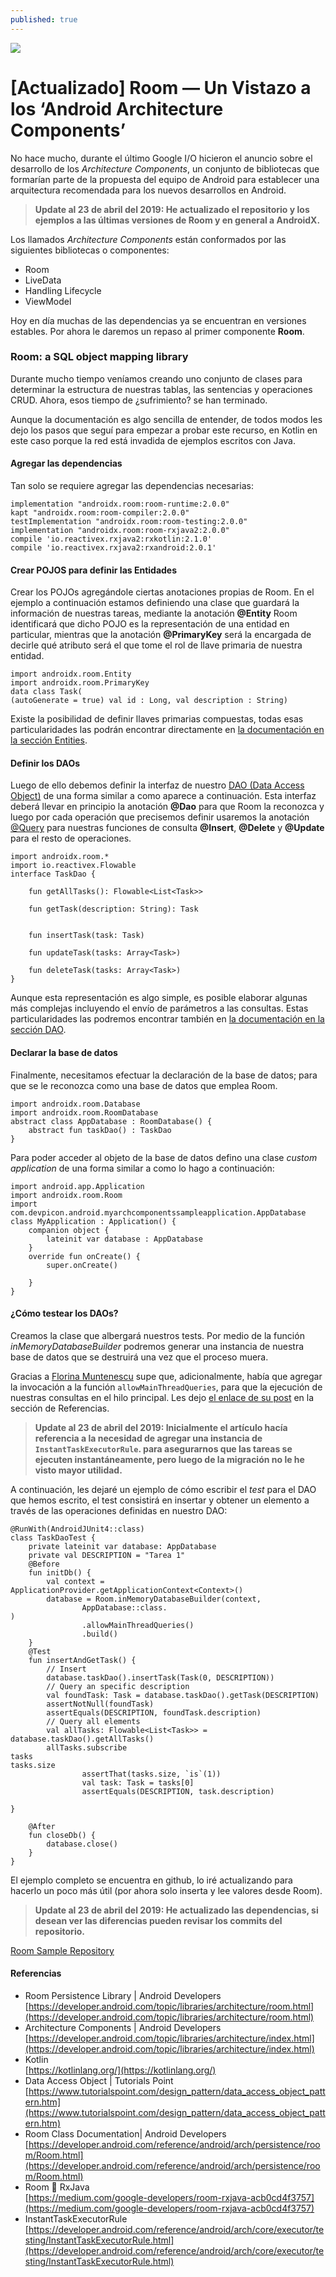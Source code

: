 ```yaml
---
published: true
---
```

![](https://cdn-images-1.medium.com/max/2600/1*rZBIQ1AH1ufDTn8KldAyHA.png)

# [Actualizado] Room — Un Vistazo a los ‘Android Architecture Components’

No hace mucho, durante el último Google I/O hicieron el anuncio sobre el
desarrollo de los *Architecture Components*, un conjunto de bibliotecas que
formarían parte de la propuesta del equipo de Android para establecer una
arquitectura recomendada para los nuevos desarrollos en Android.

> **Update al 23 de abril del 2019: He actualizado el repositorio y los ejemplos a
> las últimas versiones de Room y en general a AndroidX.**

Los llamados *Architecture Components* están conformados por las siguientes
bibliotecas o componentes:

* Room
* LiveData
* Handling Lifecycle
* ViewModel

Hoy en día muchas de las dependencias ya se encuentran en versiones estables.
Por ahora le daremos un repaso al primer componente **Room**.

### **Room: a SQL object mapping library**

Durante mucho tiempo veníamos creando uno conjunto de clases para determinar la
estructura de nuestras tablas, las sentencias y operaciones CRUD. Ahora, esos
tiempo de ¿sufrimiento? se han terminado.

Aunque la documentación es algo sencilla de entender, de todos modos les dejo
los pasos que seguí para empezar a probar este recurso, en Kotlin en este caso
porque la red está invadida de ejemplos escritos con Java.

#### Agregar las dependencias

Tan solo se requiere agregar las dependencias necesarias:

    implementation "androidx.room:room-runtime:2.0.0"
    kapt "androidx.room:room-compiler:2.0.0"
    testImplementation "androidx.room:room-testing:2.0.0"
    implementation "androidx.room:room-rxjava2:2.0.0"
    compile 'io.reactivex.rxjava2:rxkotlin:2.1.0'
    compile 'io.reactivex.rxjava2:rxandroid:2.0.1'

#### Crear POJOS para definir las Entidades

Crear los POJOs agregándole ciertas anotaciones propias de Room. En el ejemplo a
continuación estamos definiendo una clase que guardará la información de
nuestras tareas, mediante la anotación **@Entity** Room identificará que dicho
POJO es la representación de una entidad en particular, mientras que la
anotación **@PrimaryKey** será la encargada de decirle qué atributo será el que
tome el rol de llave primaria de nuestra entidad.

    import androidx.room.Entity
    import androidx.room.PrimaryKey
    data class Task(
    (autoGenerate = true) val id : Long, val description : String)

Existe la posibilidad de definir llaves primarias compuestas, todas esas
particularidades las podrán encontrar directamente en [la documentación en la
sección
Entities](https://developer.android.com/topic/libraries/architecture/room.html#entities).

#### Definir los DAOs

Luego de ello debemos definir la interfaz de nuestro [DAO (Data Access
Object)](https://www.tutorialspoint.com/design_pattern/data_access_object_pattern.htm)
de una forma similar a como aparece a continuación. Esta interfaz deberá llevar
en principio la anotación **@Dao** para que Room la reconozca y luego por cada
operación que precisemos definir usaremos la anotación
[@Query](https://developer.android.com/reference/android/arch/persistence/room/Query.html)
para nuestras funciones de consulta **@Insert**, **@Delete** y **@Update** para
el resto de operaciones.

    import androidx.room.*
    import io.reactivex.Flowable
    interface TaskDao {
        
        fun getAllTasks(): Flowable<List<Task>>
        
        fun getTask(description: String): Task

        
        fun insertTask(task: Task)
        
        fun updateTask(tasks: Array<Task>)
        
        fun deleteTask(tasks: Array<Task>)
    }

Aunque esta representación es algo simple, es posible elaborar algunas más
complejas incluyendo el envío de parámetros a las consultas. Estas
particularidades las podremos encontrar también en [la documentación en la
sección
DAO](https://developer.android.com/topic/libraries/architecture/room.html#daos).

#### Declarar la base de datos

Finalmente, necesitamos efectuar la declaración de la base de datos; para que se
le reconozca como una base de datos que emplea Room.

    import androidx.room.Database
    import androidx.room.RoomDatabase
    abstract class AppDatabase : RoomDatabase() {
        abstract fun taskDao() : TaskDao
    }

Para poder acceder al objeto de la base de datos defino una clase *custom
application* de una forma similar a como lo hago a continuación:

    import android.app.Application
    import androidx.room.Room
    import com.devpicon.android.myarchcomponentssampleapplication.AppDatabase
    class MyApplication : Application() {
        companion object {
            lateinit var database : AppDatabase
        }
        override fun onCreate() {
            super.onCreate()
            
        }
    }

#### ¿Cómo testear los DAOs?

Creamos la clase que albergará nuestros tests. Por medio de la función
*inMemoryDatabaseBuilder* podremos generar una instancia de nuestra base de
datos que se destruirá una vez que el proceso muera.

Gracias a [Florina Muntenescu](https://medium.com/u/d5885adb1ddf) supe que,
adicionalmente, había que agregar la invocación a la función
`allowMainThreadQueries`, para que la ejecución de nuestras consultas en el hilo
principal. Les dejo [el enlace de su
post](https://medium.com/google-developers/room-rxjava-acb0cd4f3757) en la
sección de Referencias.

> **Update al 23 de abril del 2019: Inicialmente el artículo hacía referencia a la
> necesidad de agregar una instancia de **`InstantTaskExecutorRule`**. para
asegurarnos que las tareas se ejecuten instantáneamente, pero luego de la
migración no le he visto mayor utilidad.**

A continuación, les dejaré un ejemplo de cómo escribir el *test* para el DAO que
hemos escrito, el test consistirá en insertar y obtener un elemento a través de
las operaciones definidas en nuestro DAO:

    @RunWith(AndroidJUnit4::class)
    class TaskDaoTest {
        private lateinit var database: AppDatabase
        private val DESCRIPTION = "Tarea 1"
        @Before
        fun initDb() {
            val context = ApplicationProvider.getApplicationContext<Context>()
            database = Room.inMemoryDatabaseBuilder(context,
                    AppDatabase::class.
    )
                    .allowMainThreadQueries()
                    .build()
        }
        @Test
        fun insertAndGetTask() {
            // Insert
            database.taskDao().insertTask(Task(0, DESCRIPTION))
            // Query an specific description
            val foundTask: Task = database.taskDao().getTask(DESCRIPTION)
            assertNotNull(foundTask)
            assertEquals(DESCRIPTION, foundTask.description)
            // Query all elements
            val allTasks: Flowable<List<Task>> = database.taskDao().getAllTasks()
            allTasks.subscribe 
    tasks 
    tasks.size
                    assertThat(tasks.size, `is`(1))
                    val task: Task = tasks[0]
                    assertEquals(DESCRIPTION, task.description)
                
    }
        
        @After
        fun closeDb() {
            database.close()
        }
    }

El ejemplo completo se encuentra en github, lo iré actualizando para hacerlo un
poco más útil (por ahora solo inserta y lee valores desde Room).

> **Update al 23 de abril del 2019: He actualizado las dependencias, si desean ver
> las diferencias pueden revisar los commits del repositorio.**

[Room Sample Repository](https://github.com/DevPicon/arch-components-sample-app)

#### Referencias

* Room Persistence Library | Android Developers<br>
[https://developer.android.com/topic/libraries/architecture/room.html](https://developer.android.com/topic/libraries/architecture/room.html)
* Architecture Components | Android Developers<br>
[https://developer.android.com/topic/libraries/architecture/index.html](https://developer.android.com/topic/libraries/architecture/index.html)
* Kotlin<br> [https://kotlinlang.org/](https://kotlinlang.org/)
* Data Access Object | Tutorials Point<br>
[https://www.tutorialspoint.com/design_pattern/data_access_object_pattern.htm](https://www.tutorialspoint.com/design_pattern/data_access_object_pattern.htm)
* Room Class Documentation| Android Developers<br>
[https://developer.android.com/reference/android/arch/persistence/room/Room.html](https://developer.android.com/reference/android/arch/persistence/room/Room.html)
* Room 🔗 RxJava<br>
[https://medium.com/google-developers/room-rxjava-acb0cd4f3757](https://medium.com/google-developers/room-rxjava-acb0cd4f3757)
* InstantTaskExecutorRule<br>
[https://developer.android.com/reference/android/arch/core/executor/testing/InstantTaskExecutorRule.html](https://developer.android.com/reference/android/arch/core/executor/testing/InstantTaskExecutorRule.html)
